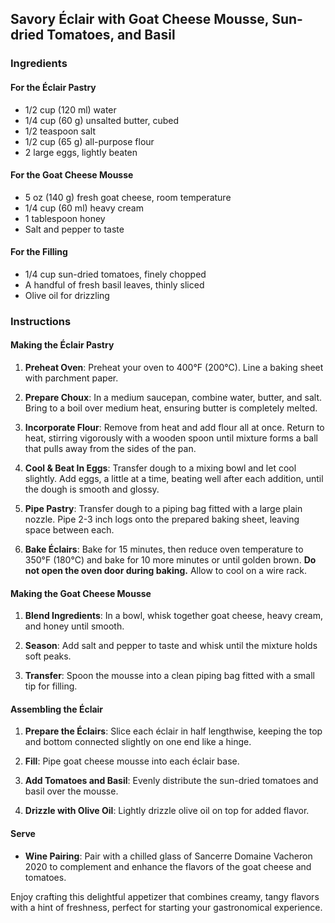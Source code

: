 ## Savory Éclair with Goat Cheese Mousse, Sun-dried Tomatoes, and Basil

### Ingredients

#### For the Éclair Pastry
- 1/2 cup (120 ml) water
- 1/4 cup (60 g) unsalted butter, cubed
- 1/2 teaspoon salt
- 1/2 cup (65 g) all-purpose flour
- 2 large eggs, lightly beaten

#### For the Goat Cheese Mousse
- 5 oz (140 g) fresh goat cheese, room temperature
- 1/4 cup (60 ml) heavy cream
- 1 tablespoon honey
- Salt and pepper to taste

#### For the Filling
- 1/4 cup sun-dried tomatoes, finely chopped
- A handful of fresh basil leaves, thinly sliced
- Olive oil for drizzling

### Instructions

#### Making the Éclair Pastry
1. **Preheat Oven**: Preheat your oven to 400°F (200°C). Line a baking sheet with parchment paper.

2. **Prepare Choux**: In a medium saucepan, combine water, butter, and salt. Bring to a boil over medium heat, ensuring butter is completely melted.

3. **Incorporate Flour**: Remove from heat and add flour all at once. Return to heat, stirring vigorously with a wooden spoon until mixture forms a ball that pulls away from the sides of the pan.

4. **Cool & Beat In Eggs**: Transfer dough to a mixing bowl and let cool slightly. Add eggs, a little at a time, beating well after each addition, until the dough is smooth and glossy.

5. **Pipe Pastry**: Transfer dough to a piping bag fitted with a large plain nozzle. Pipe 2-3 inch logs onto the prepared baking sheet, leaving space between each.

6. **Bake Éclairs**: Bake for 15 minutes, then reduce oven temperature to 350°F (180°C) and bake for 10 more minutes or until golden brown. **Do not open the oven door during baking.** Allow to cool on a wire rack.

#### Making the Goat Cheese Mousse
1. **Blend Ingredients**: In a bowl, whisk together goat cheese, heavy cream, and honey until smooth.

2. **Season**: Add salt and pepper to taste and whisk until the mixture holds soft peaks.

3. **Transfer**: Spoon the mousse into a clean piping bag fitted with a small tip for filling.

#### Assembling the Éclair
1. **Prepare the Éclairs**: Slice each éclair in half lengthwise, keeping the top and bottom connected slightly on one end like a hinge.

2. **Fill**: Pipe goat cheese mousse into each éclair base.

3. **Add Tomatoes and Basil**: Evenly distribute the sun-dried tomatoes and basil over the mousse.

4. **Drizzle with Olive Oil**: Lightly drizzle olive oil on top for added flavor.

#### Serve
- **Wine Pairing**: Pair with a chilled glass of Sancerre Domaine Vacheron 2020 to complement and enhance the flavors of the goat cheese and tomatoes.

Enjoy crafting this delightful appetizer that combines creamy, tangy flavors with a hint of freshness, perfect for starting your gastronomical experience.